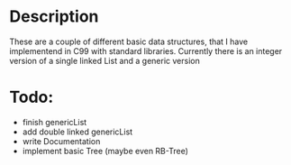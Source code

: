 # Description
These are a couple of different basic data structures, that I have implementend in C99 with standard libraries. Currently there is an integer version of a single linked List and a generic version
# Todo:
- finish genericList
- add double linked genericList
- write Documentation
- implement basic Tree (maybe even RB-Tree)

